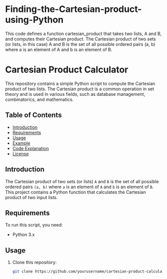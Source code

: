 # Finding-the-Cartesian-product-using-Python
This code defines a function cartesian_product that takes two lists, A and B, and computes their Cartesian product. The Cartesian product of two sets (or lists, in this case) A and B is the set of all possible ordered pairs (a, b) where a is an element of A and b is an element of B.

# Cartesian Product Calculator

This repository contains a simple Python script to compute the Cartesian product of two lists. The Cartesian product is a common operation in set theory and is used in various fields, such as database management, combinatorics, and mathematics.

## Table of Contents
- [Introduction](#introduction)
- [Requirements](#requirements)
- [Usage](#usage)
- [Example](#example)
- [Code Explanation](#code-explanation)
- [License](#license)

## Introduction
The Cartesian product of two sets (or lists) `A` and `B` is the set of all possible ordered pairs `(a, b)` where `a` is an element of `A` and `b` is an element of `B`. This project contains a Python function that calculates the Cartesian product of two input lists.

## Requirements
To run this script, you need:
- Python 3.x

## Usage
1. Clone this repository:
   ```bash
   git clone https://github.com/yourusername/cartesian-product-calculator.git

